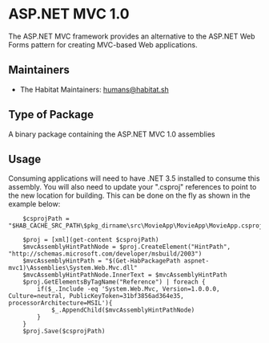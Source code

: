 # ASP.NET MVC 1.0

The ASP.NET MVC framework provides an alternative to the ASP.NET Web Forms pattern for creating MVC-based Web applications.

## Maintainers

* The Habitat Maintainers: <humans@habitat.sh>

## Type of Package

A binary package containing the ASP.NET MVC 1.0 assemblies

## Usage

Consuming applications will need to have .NET 3.5 installed to consume this assembly. You will also need to update your ".csproj" references to point to the new location for building.
This can be done on the fly as shown in the example below:

```
    $csprojPath = "$HAB_CACHE_SRC_PATH\$pkg_dirname\src\MovieApp\MovieApp\MovieApp.csproj"

    $proj = [xml](get-content $csprojPath)
    $mvcAssemblyHintPathNode = $proj.CreateElement("HintPath", "http://schemas.microsoft.com/developer/msbuild/2003")
    $mvcAssemblyHintPath = "$(Get-HabPackagePath aspnet-mvc1)\Assemblies\System.Web.Mvc.dll"
    $mvcAssemblyHintPathNode.InnerText = $mvcAssemblyHintPath
    $proj.GetElementsByTagName("Reference") | foreach {
        if($_.Include -eq 'System.Web.Mvc, Version=1.0.0.0, Culture=neutral, PublicKeyToken=31bf3856ad364e35, processorArchitecture=MSIL'){
            $_.AppendChild($mvcAssemblyHintPathNode)
        }
    }
    $proj.Save($csprojPath)
```
